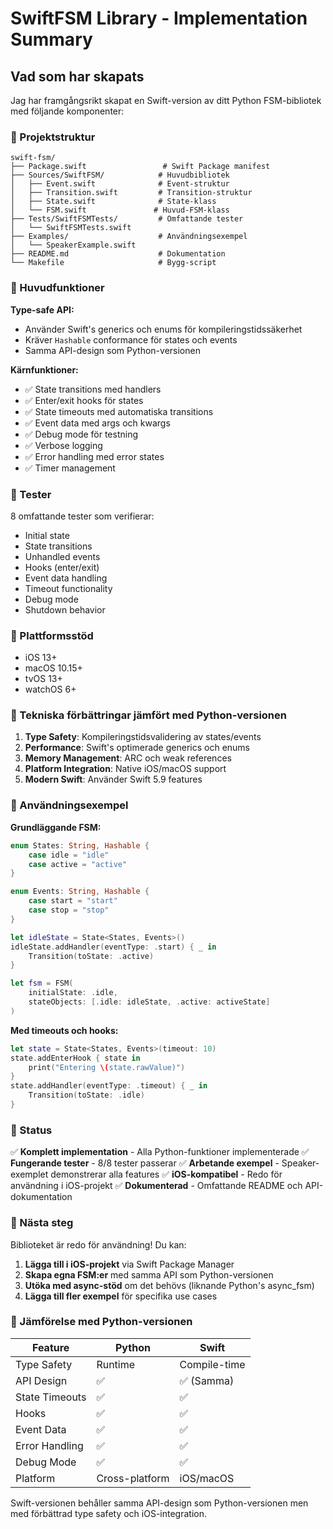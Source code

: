 # SwiftFSM Library - Implementation Summary

## Vad som har skapats

Jag har framgångsrikt skapat en Swift-version av ditt Python FSM-bibliotek med följande komponenter:

### 📁 Projektstruktur
```
swift-fsm/
├── Package.swift                 # Swift Package manifest
├── Sources/SwiftFSM/            # Huvudbibliotek
│   ├── Event.swift              # Event-struktur
│   ├── Transition.swift         # Transition-struktur  
│   ├── State.swift              # State-klass
│   └── FSM.swift               # Huvud-FSM-klass
├── Tests/SwiftFSMTests/         # Omfattande tester
│   └── SwiftFSMTests.swift
├── Examples/                    # Användningsexempel
│   └── SpeakerExample.swift
├── README.md                    # Dokumentation
└── Makefile                     # Bygg-script
```

### 🎯 Huvudfunktioner

**Type-safe API:**
- Använder Swift's generics och enums för kompileringstidssäkerhet
- Kräver `Hashable` conformance för states och events
- Samma API-design som Python-versionen

**Kärnfunktioner:**
- ✅ State transitions med handlers
- ✅ Enter/exit hooks för states
- ✅ State timeouts med automatiska transitions
- ✅ Event data med args och kwargs
- ✅ Debug mode för testning
- ✅ Verbose logging
- ✅ Error handling med error states
- ✅ Timer management

### 🧪 Tester

8 omfattande tester som verifierar:
- Initial state
- State transitions
- Unhandled events
- Hooks (enter/exit)
- Event data handling
- Timeout functionality
- Debug mode
- Shutdown behavior

### 📱 Plattformsstöd

- iOS 13+
- macOS 10.15+
- tvOS 13+
- watchOS 6+

### 🔧 Tekniska förbättringar jämfört med Python-versionen

1. **Type Safety**: Kompileringstidsvalidering av states/events
2. **Performance**: Swift's optimerade generics och enums
3. **Memory Management**: ARC och weak references
4. **Platform Integration**: Native iOS/macOS support
5. **Modern Swift**: Använder Swift 5.9 features

### 📖 Användningsexempel

**Grundläggande FSM:**
```swift
enum States: String, Hashable {
    case idle = "idle"
    case active = "active"
}

enum Events: String, Hashable {
    case start = "start"
    case stop = "stop"
}

let idleState = State<States, Events>()
idleState.addHandler(eventType: .start) { _ in
    Transition(toState: .active)
}

let fsm = FSM(
    initialState: .idle,
    stateObjects: [.idle: idleState, .active: activeState]
)
```

**Med timeouts och hooks:**
```swift
let state = State<States, Events>(timeout: 10)
state.addEnterHook { state in
    print("Entering \(state.rawValue)")
}
state.addHandler(eventType: .timeout) { _ in
    Transition(toState: .idle)
}
```

### 🚀 Status

✅ **Komplett implementation** - Alla Python-funktioner implementerade
✅ **Fungerande tester** - 8/8 tester passerar
✅ **Arbetande exempel** - Speaker-exemplet demonstrerar alla features
✅ **iOS-kompatibel** - Redo för användning i iOS-projekt
✅ **Dokumenterad** - Omfattande README och API-dokumentation

### 🎯 Nästa steg

Biblioteket är redo för användning! Du kan:

1. **Lägga till i iOS-projekt** via Swift Package Manager
2. **Skapa egna FSM:er** med samma API som Python-versionen
3. **Utöka med async-stöd** om det behövs (liknande Python's async_fsm)
4. **Lägga till fler exempel** för specifika use cases

### 🔗 Jämförelse med Python-versionen

| Feature | Python | Swift |
|---------|--------|-------|
| Type Safety | Runtime | Compile-time |
| API Design | ✅ | ✅ (Samma) |
| State Timeouts | ✅ | ✅ |
| Hooks | ✅ | ✅ |
| Event Data | ✅ | ✅ |
| Error Handling | ✅ | ✅ |
| Debug Mode | ✅ | ✅ |
| Platform | Cross-platform | iOS/macOS |

Swift-versionen behåller samma API-design som Python-versionen men med förbättrad type safety och iOS-integration. 